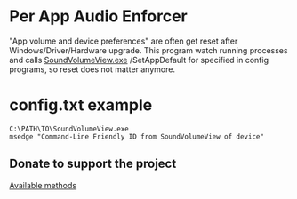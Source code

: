# Per App Audio Enforcer

"App volume and device preferences" are often get reset after Windows/Driver/Hardware upgrade. This program watch running processes and calls [SoundVolumeView.exe](https://www.nirsoft.net/utils/sound_volume_view.html) /SetAppDefault for specified in config programs, so reset does not matter anymore.

# config.txt example
```
C:\PATH\TO\SoundVolumeView.exe
msedge "Command-Line Friendly ID from SoundVolumeView of device"
```

## Donate to support the project
[Available methods](https://taplink.cc/atgdev)